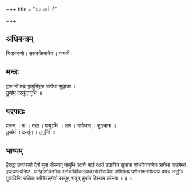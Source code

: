 +++
title = "०३ पातं नो"

+++
## अधिमन्त्रम्
मित्रावरुणौ। उरुचक्रिरात्रेयः। गायत्री।

## मन्त्रः
पा॒तं नो॑ रुद्रा पा॒युभि॑रु॒त त्रा॑येथां सुत्रा॒त्रा ।  
तु॒र्याम॒ दस्यू॑न्त॒नूभिः॑ ॥

## पदपाठः
पा॒तम् । नः॒ । रु॒द्रा॒ । पा॒युऽभिः॑ । उ॒त । त्रा॒ये॒था॒म् । सु॒ऽत्रा॒त्रा ।  
तु॒र्याम॑ । दस्यू॑न् । त॒नूभिः॑ ॥

## भाष्यम्
हेरुद्रा उक्तरूपौ देवौ युवां नोस्मान् पायुभिः रक्षणैः पातं रक्षतं उतापिच सुत्रात्रा शोभनेनत्राणेन त्रायेथां पालयेथां इष्टप्राप्त्यनिष्ट- परिहारभेदेनभेदः स्तोत्रादिवैकल्याच्छत्रोर्वात्रायेथां अभिमतप्रापणेनरक्षतमित्यर्थः वयंच तनूभिः पुत्रादिभिः सहिताः स्वीयैरङ्गैर्वा दस्यून् शत्रून् तुर्याम हिंस्याम तरेमवा ॥ ३ ॥